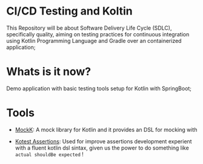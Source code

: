 # CI/CD Testing and Koltin

This Repository will be about Software Delivery Life Cycle (SDLC), specifically quality, aiming on testing practices for continuous integration using 
Kotlin Programming Language and Gradle over an containerized application;

# Whats is it now?

Demo application with basic testing tools setup for Kotlin with SpringBoot;


# Tools

- [MockK](https://mockk.io/): A mock library for Kotlin and it provides an DSL for mocking with


- [Kotest Assertions](https://kotest.io/docs/assertions/assertions.html): Used for improve assertions development experient with a fluent kotlin dsl sintax, given us the power to do something like `actual shouldBe expected` !






